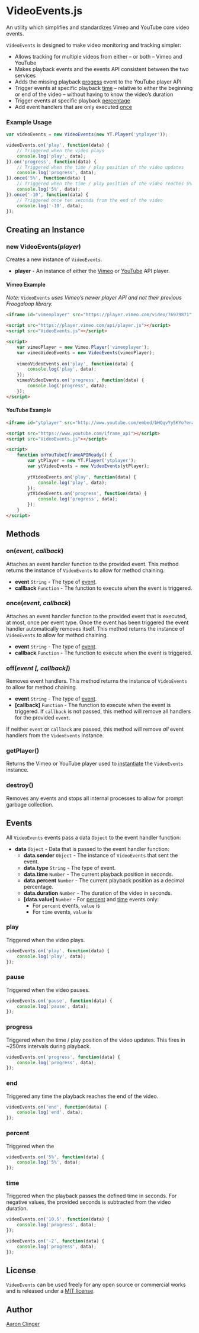 # VideoEvents.js

An utility which simplifies and standardizes Vimeo and YouTube core video events.

`VideoEvents` is designed to make video monitoring and tracking simpler:

* Allows tracking for multiple videos from either – or both – Vimeo and YouTube
* Makes playback events and the events API consistent between the two services
* Adds the missing playback [progess](#event-progress) event to the YouTube player API
* Trigger events at specific playback [time](#event-time) – relative to either the beginning or end of the video – without having to know the video’s duration
* Trigger events at specific playback [percentage](#event-percent)
* Add event handlers that are only executed [once](#method-once)

### Example Usage

```javascript
var videoEvents = new VideoEvents(new YT.Player('ytplayer'));

videoEvents.on('play', function(data) {
	// Triggered when the video plays
	console.log('play', data);
}).on('progress', function(data) {
	// Triggered when the time / play position of the video updates
	console.log('progress', data);
}).once('5%', function(data) {
	// Triggered when the time / play position of the video reaches 5% of the duration
	console.log('5%', data);
}).once('-10', function(data) {
	// Triggered once ten seconds from the end of the video
	console.log('-10', data);
});
```

## <a id="create"></a>Creating an Instance

### new VideoEvents(*player*)

Creates a new instance of `VideoEvents`.

* **player** - An instance of either the [Vimeo](https://github.com/vimeo/player.js) or [YouTube](https://developers.google.com/youtube/iframe_api_reference) API player.

#### Vimeo Example

*Note:* `VideoEvents` *uses Vimeo’s newer player API and not their previous Froogaloop library.*

```html
<iframe id="vimeoplayer" src="https://player.vimeo.com/video/76979871" width="640" height="360" frameborder="0"></iframe>

<script src="https://player.vimeo.com/api/player.js"></script>
<script src="VideoEvents.js"></script>

<script>
	var vimeoPlayer = new Vimeo.Player('vimeoplayer');
	var vimeoVideoEvents = new VideoEvents(vimeoPlayer);
	
	vimeoVideoEvents.on('play', function(data) {
		console.log('play', data);
	});
	vimeoVideoEvents.on('progress', function(data) {
		console.log('progress', data);
	});
</script>
```

#### YouTube Example

```html
<iframe id="ytplayer" src="http://www.youtube.com/embed/bHQqvYy5KYo?enablejsapi=1" width="640" height="360" frameborder="0"></iframe>

<script src="https://www.youtube.com/iframe_api"></script>
<script src="VideoEvents.js"></script>

<script>
	function onYouTubeIframeAPIReady() {
		var ytPlayer = new YT.Player('ytplayer');
		var ytVideoEvents = new VideoEvents(ytPlayer);
		
		ytVideoEvents.on('play', function(data) {
			console.log('play', data);
		});
		ytVideoEvents.on('progress', function(data) {
			console.log('progress', data);
		});
	}
</script>
```

## Methods

### on(*event, callback*)

Attaches an event handler function to the provided event. This method returns the instance of `VideoEvents` to allow for method chaining.

* **event** `String` - The type of [event](#events).
* **callback** `Function` - The function to execute when the event is triggered.

### <a id="method-once"></a>once(*event, callback*)

Attaches an event handler function to the provided event that is executed, at most, once per event type. Once the event has been triggered the event handler automatically removes itself. This method returns the instance of `VideoEvents` to allow for method chaining.

* **event** `String` - The type of [event](#events).
* **callback** `Function` - The function to execute when the event is triggered.

### off(*event [, callback]*)

Removes event handlers. This method returns the instance of `VideoEvents` to allow for method chaining.

* **event** `String` - The type of [event](#events).
* **[callback]** `Function` - The function to execute when the event is triggered. If `callback` is not passed, this method will remove all handlers for the provided `event`.

If neither `event` or `callback` are passed, this method will remove *all* event handlers from the `VideoEvents` instance.

### getPlayer()

Returns the Vimeo or YouTube player used to [instantiate](#create) the `VideoEvents` instance.

### destroy()

Removes any events and stops all internal processes to allow for prompt garbage collection.

## <a id="events"></a>Events

All `VideoEvents` events pass a data `Object` to the event handler function:

* **data** `Object` - Data that is passed to the event handler function:
    * **data.sender** `Object` - The instance of `VideoEvents` that sent the event.
    * **data.type** `String` - The type of event.
    * **data.time** `Number` - The current playback position in seconds.
    * **data.percent** `Number` - The current playback position as a decimal percentage.
    * **data.duration** `Number` - The duration of the video in seconds.
    * **[data.value]** `Number` - For [percent](#event-percent) and [time](#event-time) events only:
        * For `percent` events, `value` is 
        * For `time` events, `value` is 

### play

Triggered when the video plays.

```javascript
videoEvents.on('play', function(data) {
	console.log('play', data);
});
```

### pause

Triggered when the video pauses.

```javascript
videoEvents.on('pause', function(data) {
	console.log('pause', data);
});
```

### <a id="event-progress"></a>progress

Triggered when the time / play position of the video updates. This fires in ~250ms intervals during playback.

```javascript
videoEvents.on('progress', function(data) {
	console.log('progress', data);
});
```

### end

Triggered any time the playback reaches the end of the video.

```javascript
videoEvents.on('end', function(data) {
	console.log('end', data);
});
```


### <a id="event-percent"></a>percent

Triggered when the 

```javascript
videoEvents.on('5%', function(data) {
	console.log('5%', data);
});
```

### <a id="event-time"></a>time

Triggered when the playback passes the defined time in seconds. For negative values, the provided seconds is subtracted from the video duration. 

```javascript
videoEvents.on('10.5', function(data) {
	console.log('progress', data);
});

videoEvents.on('-2', function(data) {
	console.log('progress', data);
});
```

## License

`VideoEvents` can be used freely for any open source or commercial works and is released under a [MIT license](http://en.wikipedia.org/wiki/MIT_License).

## Author

[Aaron Clinger](https://github.com/aaronclinger)